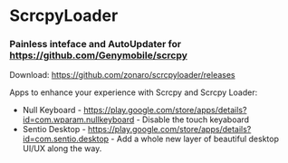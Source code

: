 # ScrcpyLoader
### Painless inteface and AutoUpdater for https://github.com/Genymobile/scrcpy


Download: https://github.com/zonaro/scrcpyloader/releases


Apps to enhance your experience with Scrcpy and Scrcpy Loader:

 - Null Keyboard - https://play.google.com/store/apps/details?id=com.wparam.nullkeyboard - Disable the touch keyaboard
 - Sentio Desktop - https://play.google.com/store/apps/details?id=com.sentio.desktop -  Add a whole new layer of beautiful desktop UI/UX along the way.

